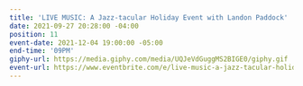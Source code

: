 ```yaml
---
title: 'LIVE MUSIC: A Jazz-tacular Holiday Event with Landon Paddock'
date: 2021-09-27 20:28:00 -04:00
position: 11
event-date: 2021-12-04 19:00:00 -05:00
end-time: '09PM'
giphy-url: https://media.giphy.com/media/UQJeVdGuggMS2BIGE0/giphy.gif
event-url: https://www.eventbrite.com/e/live-music-a-jazz-tacular-holiday-event-with-landon-paddock-tickets-209294474407
---
```


